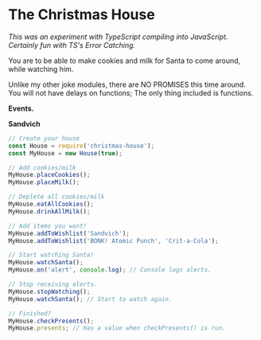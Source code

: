 # The Christmas House

*This was an experiment with TypeScript compiling into JavaScript. Certainly fun with TS's Error Catching.*

You are to be able to make cookies and milk for Santa to come around, while watching him.

Unlike my other joke modules, there are NO PROMISES this time around. You will not have delays on functions; The only thing included is functions.

__Events.__

**Sandvich**

```js
// Create your house
const House = require('christmas-house');
const MyHouse = new House(true);

// Add cookies/milk
MyHouse.placeCookies();
MyHouse.placeMilk();

// Deplete all cookies/milk
MyHouse.eatAllCookies();
MyHouse.drinkAllMilk();

// Add items you want!
MyHouse.addToWishlist('Sandvich');
MyHouse.addToWishlist('BONK! Atomic Punch', 'Crit-a-Cola');

// Start watching Santa!
MyHouse.watchSanta();
MyHouse.on('alert', console.log); // Console logs alerts.

// Stop receiving alerts.
MyHouse.stopWatching();
MyHouse.watchSanta(); // Start to watch again.

// Finished?
MyHouse.checkPresents();
MyHouse.presents; // Has a value when checkPresents() is run.
```

